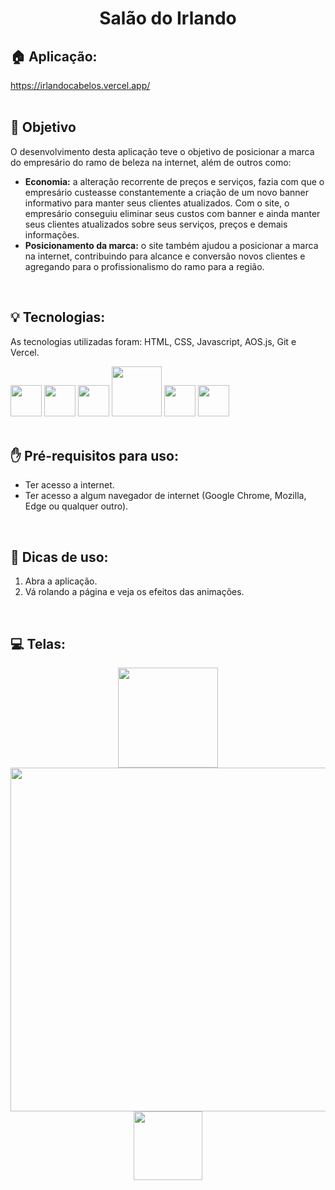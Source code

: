 <h1 align="center">
  Salão do Irlando
</h1>

## 🏠 Aplicação:
https://irlandocabelos.vercel.app/
<br><br>

## 🎯 Objetivo
O desenvolvimento desta aplicação teve o objetivo de posicionar a marca do empresário do ramo de beleza na internet, além de outros como:
<ul>
  <li>
    <b>Economia:</b> a alteração recorrente de preços e serviços, fazia com que o empresário custeasse constantemente a criação de um novo banner informativo para manter seus clientes         atualizados. Com o site, o empresário conseguiu eliminar seus custos com banner e ainda manter seus clientes atualizados sobre seus serviços, preços e demais informações.
  </li>
  
  <li>
    <b>Posicionamento da marca:</b> o site também ajudou a posicionar a marca na internet, contribuindo para alcance e conversão novos clientes e agregando para 
    o profissionalismo do ramo para a região.
  </li>
</ul>
<br>

## 💡 Tecnologias:
As tecnologias utilizadas foram: HTML, CSS, Javascript, AOS.js, Git e Vercel.
<div display: "flex" justify-content="center">
  <img width="50px" src="https://cdn.jsdelivr.net/gh/devicons/devicon@latest/icons/html5/html5-original.svg"/>
  <img width="50px" src="https://cdn.jsdelivr.net/gh/devicons/devicon@latest/icons/css3/css3-original.svg"/>
  <img width="50px" src="https://cdn.jsdelivr.net/gh/devicons/devicon@latest/icons/javascript/javascript-original.svg"/>
  <img width="80px" src="https://github.com/tiagorodri-dev/salao-do-irlando/assets/68871083/7d7ad6a1-d0e8-425b-928f-92cbe02c6853"/>
  <img width="50px" src="https://cdn.jsdelivr.net/gh/devicons/devicon@latest/icons/git/git-original.svg"/>
  <img width="50px" src="https://cdn.jsdelivr.net/gh/devicons/devicon@latest/icons/vercel/vercel-original.svg"/>
</div>
<br>
      
## ✋ Pré-requisitos para uso:
<ul>    
  <li>Ter acesso a internet.</li>
  <li>Ter acesso a algum navegador de internet (Google Chrome, Mozilla, Edge ou qualquer outro).</li>
</ul>
<br>

## 📙 Dicas de uso:
<ol>
  <li>Abra a aplicação.</li>
  <li>Vá rolando a página e veja os efeitos das animações.</li>
</ol>
<br>

## 💻 Telas:
<div align="center">
  <img src="https://github.com/tiagorodri-dev/irlandocabelos/assets/68871083/dac34e37-9502-46e4-a87b-b57e6ebd7fe4" width="160">
  <img src="https://github.com/tiagorodri-dev/irlandocabelos/assets/68871083/cbaee2df-0d0a-4935-9e31-3df05e64f691" width="550">
  <img src="https://github.com/tiagorodri-dev/irlandocabelos/assets/68871083/b19432f0-9958-43fe-927f-2dfee596d6b8" width="110">
</div>
